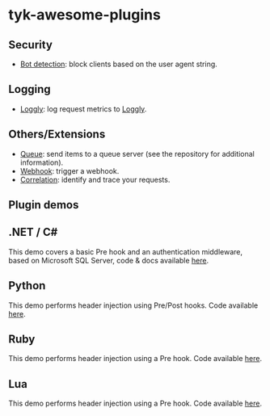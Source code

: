 # tyk-awesome-plugins

## Security
- [Bot detection](https://github.com/TykTechnologies/tyk-plugin-bot-detection): block clients based on the user agent string.

## Logging

- [Loggly](https://github.com/TykTechnologies/tyk-plugin-loggly): log request metrics to [Loggly](https://www.loggly.com/).

## Others/Extensions
- [Queue](https://github.com/TykTechnologies/tyk-plugin-queue): send items to a queue server (see the repository for additional information).
- [Webhook](https://github.com/TykTechnologies/tyk-plugin-webhook): trigger a webhook.
- [Correlation](https://github.com/TykTechnologies/tyk-plugin-correlation): identify and trace your requests.

## Plugin demos

## .NET / C# #

This demo covers a basic Pre hook and an authentication middleware, based on Microsoft SQL Server, code & docs available [here](https://github.com/TykTechnologies/tyk-plugin-demo-dotnet).

## Python

This demo performs header injection using Pre/Post hooks. Code available [here](https://github.com/TykTechnologies/tyk-plugin-demo-python).

## Ruby

This demo performs header injection using a Pre hook. Code available [here](https://github.com/TykTechnologies/tyk-plugin-demo-ruby).

## Lua

This demo performs header injection using a Pre hook. Code available [here](https://github.com/TykTechnologies/tyk-plugin-demo-lua).
